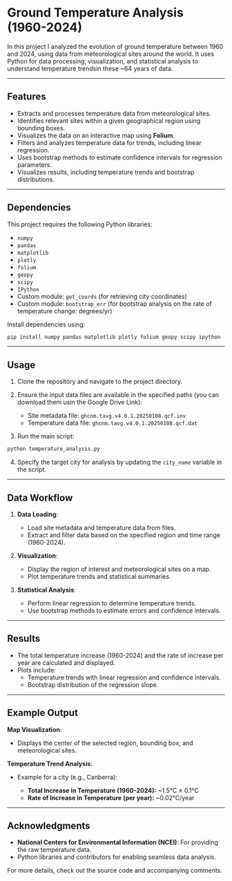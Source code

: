 # Ground Temperature Analysis (1960-2024)

In this project I analyzed the evolution of ground temperature between 1960 and 2024, using data from meteorological sites around the world. It uses Python for data processing, visualization, and statistical analysis to understand temperature trendsin these ~64 years of data. 

---

## Features

- Extracts and processes temperature data from meteorological sites.
- Identifies relevant sites within a given geographical region using bounding boxes.
- Visualizes the data on an interactive map using **Folium**.
- Filters and analyzes temperature data for trends, including linear regression.
- Uses bootstrap methods to estimate confidence intervals for regression parameters.
- Visualizes results, including temperature trends and bootstrap distributions.

---

## Dependencies

This project requires the following Python libraries:

- `numpy`
- `pandas`
- `matplotlib`
- `plotly`
- `folium`
- `geopy`
- `scipy`
- `IPython`
- Custom module: `get_coords` (for retrieving city coordinates)
- Custom module: `bootstrap_err` (for bootstrap analysis on the rate of temperature change: degrees/yr)

Install dependencies using:

```bash
pip install numpy pandas matplotlib plotly folium geopy scipy ipython
```

---

## Usage

1. Clone the repository and navigate to the project directory.

2. Ensure the input data files are available in the specified paths (you can download them usin the Google Drive Link):

   - Site metadata file: `ghcnm.tavg.v4.0.1.20250108.qcf.inv`
   - Temperature data file: `ghcnm.tavg.v4.0.1.20250108.qcf.dat`

3. Run the main script:

```bash
python temperature_analysis.py
```

4. Specify the target city for analysis by updating the `city_name` variable in the script.

---

## Data Workflow

1. **Data Loading**:
   - Load site metadata and temperature data from files.
   - Extract and filter data based on the specified region and time range (1960-2024).

2. **Visualization**:
   - Display the region of interest and meteorological sites on a map.
   - Plot temperature trends and statistical summaries.

3. **Statistical Analysis**:
   - Perform linear regression to determine temperature trends.
   - Use bootstrap methods to estimate errors and confidence intervals.

---

## Results

- The total temperature increase (1960-2024) and the rate of increase per year are calculated and displayed.
- Plots include:
  - Temperature trends with linear regression and confidence intervals.
  - Bootstrap distribution of the regression slope.

---

## Example Output

**Map Visualization**:
- Displays the center of the selected region, bounding box, and meteorological sites.

**Temperature Trend Analysis**:
- Example for a city (e.g., Canberra):
  
  - **Total Increase in Temperature (1960-2024):** ~1.5°C ± 0.1°C
  - **Rate of Increase in Temperature (per year):** ~0.02°C/year
  

---

## Acknowledgments

- **National Centers for Environmental Information (NCEI)**: For providing the raw temperature data.
- Python libraries and contributors for enabling seamless data analysis.

For more details, check out the source code and accompanying comments.
